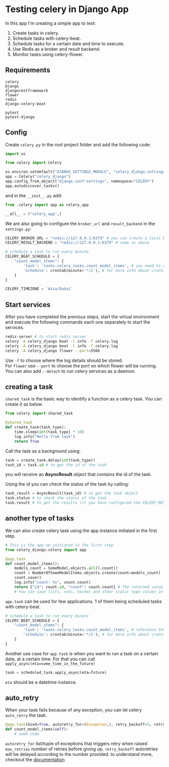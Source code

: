 # Testing celery in Django App
In this app I'm creating a simple app to test:
1. Create tasks in celery.
2. Schedule tasks with celery-beat.
3. Schedule tasks for a certain date and time to execute.
4. Use Redis as a broker and result backend.
5. Monitor tasks using celery-flower.

## Requirements
```
celery
Django
djangorestframework
flower
redis
django-celery-beat

pytest
pytest-django
```

## Config
Create ```celery.py``` in the root project folder and add the following code:
```Python
import os

from celery import Celery

os.environ.setdefault("DJANGO_SETTINGS_MODULE", "celery_django.settings")
app = Celery("celery_django")
app.config_from_object("django.conf:settings", namespace="CELERY")
app.autodiscover_tasks()
```
and in the ```__init__.py``` add:
```Python
from .celery import app as celery_app

__all__ = ("celery_app",)
```
We are also going to configure the ```broker_url``` and ```result_backend``` in the ```settings.py```:
```Python
CELERY_BROKER_URL = "redis://127.0.0.1:6379" # you can create a local broker on your server just like your local machine, or you can get a hosting server that provides redis datastore and link to it.
CELERY_RESULT_BACKEND = "redis://127.0.0.1:6379" # same as above

# schedule a task to run every minute
CELERY_BEAT_SCHEDULE = {
    "count_model_items": {
        'task': 'tasks.celery_tasks.count_model_items', # you need to define the task before referencing here as you can see in the ```app.task``` section
        'schedule': crontab(minute='*/1'), # for more info about crontab and how to utilize it, visit 'https://crontab.guru/'
    }
}

CELERY_TIMEZONE = 'Asia/Dubai'
```

## Start services
After you have completed the previous steps, start the virtual environment and execute the following commands each one separately to start the services.
```bash
redis-server # to start redis server
celery -A celery_django beat -l info -f celery.log
celery -A celery_django beat -l info -f celery.log 
celery -A celery_django flower --port=5566
```
Use ```-f``` to choose where the log details should be stored.  
For ```flower``` use ```--port``` to choose the port on which flower will be running.  
You can also add ```--detach``` to run celery services as a daemon.

## creating a task
```shared_task``` is the basic way to identify a function as a celery task.
You can create it as below.
```Python
from celery import shared_task

@shared_task
def create_task(task_type):
    time.sleep(int(task_type) * 10)
    log.info("Hello from task")
    return True
```
Call the task as a background using:
```Python
task = create_task.delay(int(task_type))
task_id = task.id # to get the id of the task
```
you will receive an **AsyncResult** object that contains the id of the task. 

Using the id you can check the status of the task by calling:
```Python
task_result = AsyncResult(task_id) # to get the task object
task.status # to check the status of the task
task.result # to get the results (if you have configured the CELERY_RESULT_BACKEND)
```

## another type of tasks
We can also create celery task using the app instance initiated in the first step.
```Python
# This is the app we initiated in the first step
from celery_django.celery import app

@app.task
def count_model_items():
    models_count = SomeModel.objects.all().count()
    count = NumberOfSomeModelItems.objects.create(count=models_count)
    count.save()
    log.info("count: %s", count.count)
    return {"id": count.id, "count": count.count} # The returned value is store in the result backend (in our case ```redis```).
    # You can save lists, sets, hashes and other scalar type values in redis.
```
```app.task``` can be used for few applications. 1 of them being scheduled tasks with celery-beat.
```Python
# schedule a task to run every minute
CELERY_BEAT_SCHEDULE = {
    "count_model_items": {
        'task': 'tasks.celery_tasks.count_model_items', # reference the task you want to schedule
        'schedule': crontab(minute='*/1'), # for more info about crontab and how to utilize it, visit 'https://crontab.guru/'
    }
}
```

Another use case for ```app.task``` is when you want to run a task on a certain date, at a certain time. For that you can call ```apply_async(eta=some_time_in_the_future)```
```Python
task = scheduled_task.apply_async(eta=future)
```
```eta``` should be a datetime instance.

## auto_retry
When your task fails because of any exception, you can let celery ```auto_retry``` the task.
```Python
@app.task(bind=True, autoretry_for=(Exception,), retry_backoff=5, retry_kwargs={'max_retries': 5})
def count_model_items(self):
    # some code
```
```autoretry_for``` list/tuple of exceptions that triggers retry when raised
```max_retries``` number of retries before giving up.
```retry_backoff``` autoretries will be delayed according to the number provided.
to understand more, checkout the [documentation](https://docs.celeryq.dev/en/stable/userguide/tasks.html#Task.autoretry_for)
